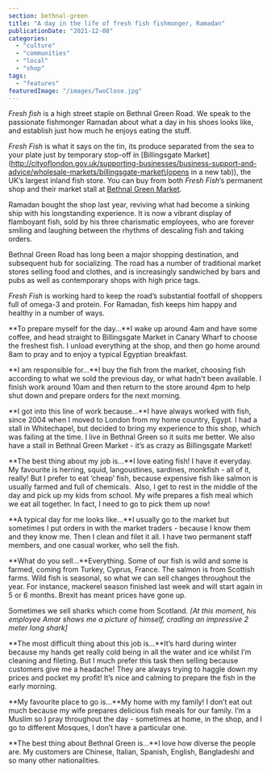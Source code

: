 ```yaml
---
section: bethnal-green
title: "A day in the life of fresh fish fishmonger, Ramadan"
publicationDate: "2021-12-08"
categories: 
  - "culture"
  - "communities"
  - "local"
  - "shop"
tags: 
  - "features"
featuredImage: "/images/TwoClose.jpg"
---
```


_Fresh fish_ is a high street staple on Bethnal Green Road. We speak to the passionate fishmonger Ramadan about what a day in his shoes looks like, and establish just how much he enjoys eating the stuff.

_Fresh Fish_ is what it says on the tin, its produce separated from the sea to your plate just by temporary stop-off in [Billingsgate Market](http://cityoflondon.gov.uk/supporting-businesses/business-support-and-advice/wholesale-markets/billingsgate-market\(opens in a new tab\)), the UK’s largest inland fish store. You can buy from both _Fresh Fish_’s permanent shop and their market stall at [Bethnal Green Market](https://romanroadlondon.com/best-east-london-markets/). 

Ramadan bought the shop last year, reviving what had become a sinking ship with his longstanding experience. It is now a vibrant display of flamboyant fish, sold by his three charismatic employees, who are forever smiling and laughing between the rhythms of descaling fish and taking orders.

Bethnal Green Road has long been a major shopping destination, and subsequent hub for socializing. The road has a number of traditional market stores selling food and clothes, and is increasingly sandwiched by bars and pubs as well as contemporary shops with high price tags. 

_Fresh Fish_ is working hard to keep the road’s substantial footfall of shoppers full of omega-3 and protein. For Ramadan, fish keeps him happy and healthy in a number of ways.

**To prepare myself for the day…**I wake up around 4am and have some coffee, and head straight to Billingsgate Market in Canary Wharf to choose the freshest fish. I unload everything at the shop, and then go home around 8am to pray and to enjoy a typical Egyptian breakfast. 

**I am responsible for...**I buy the fish from the market, choosing fish according to what we sold the previous day, or what hadn't been available. I finish work around 10am and then return to the store around 4pm to help shut down and prepare orders for the next morning.

**I got into this line of work because…**I have always worked with fish, since 2004 when I moved to London from my home country, Egypt. I had a stall in Whitechapel, but decided to bring my experience to this shop, which was failing at the time. I live in Bethnal Green so it suits me better. We also have a stall in Bethnal Green Market - it’s as crazy as Billingsgate Market!

**The best thing about my job is…**I love eating fish! I have it everyday. My favourite is herring, squid, langoustines, sardines, monkfish - all of it, really! But I prefer to eat ‘cheap’ fish, because expensive fish like salmon is usually farmed and full of chemicals.  Also, I get to rest in the middle of the day and pick up my kids from school. My wife prepares a fish meal which we eat all together. In fact, I need to go to pick them up now! 

**A typical day for me looks like…**I usually go to the market but sometimes I put orders in with the market traders - because I know them and they know me. Then I clean and filet it all. I have two permanent staff members, and one casual worker, who sell the fish. 

**What do you sell...**Everything. Some of our fish is wild and some is farmed, coming from Turkey, Cyprus, France. The salmon is from Scottish farms. Wild fish is seasonal, so what we can sell changes throughout the year. For instance, mackerel season finished last week and will start again in 5 or 6 months. Brexit has meant prices have gone up.

Sometimes we sell sharks which come from Scotland. _\[At this moment, his employee Amar shows me a picture of himself, cradling an impressive 2 meter long shark\]_

**The most difficult thing about this job is...**It’s hard during winter because my hands get really cold being in all the water and ice whilst I’m cleaning and fileting. But I much prefer this task then selling because customers give me a headache! They are always trying to haggle down my prices and pocket my profit! It’s nice and calming to prepare the fish in the early morning.

**My favourite place to go is...**My home with my family! I don’t eat out much because my wife prepares delicious fish meals for our family. I’m a Muslim so I pray throughout the day - sometimes at home, in the shop, and I go to different Mosques, I don’t have a particular one.

**The best thing about Bethnal Green is...**I love how diverse the people are. My customers are Chinese, Italian, Spanish, English, Bangladeshi and so many other nationalities.
